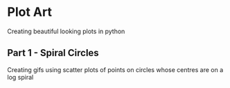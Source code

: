 # Plot Art

Creating beautiful looking plots in python

## Part 1 - Spiral Circles

Creating gifs using scatter plots of points on circles whose centres are on a log spiral